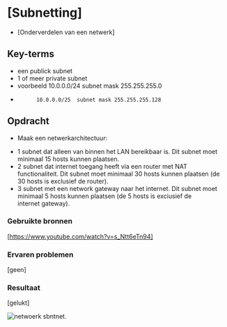 # [Subnetting]
* [Onderverdelen van een netwerk]

## Key-terms
* een publick subnet 
* 1 of meer private subnet
* voorbeeld 10.0.0.0/24  subnet mask 255.255.255.0
*           10.0.0.0/25  subnet mask 255.255.255.128

## Opdracht
* Maak een netwerkarchitectuur:
- 1 subnet dat alleen van binnen het LAN bereikbaar is. Dit subnet moet minimaal 15 hosts kunnen plaatsen.
- 2 subnet dat internet toegang heeft via een router met NAT functionaliteit. Dit subnet moet minimaal 30 hosts kunnen plaatsen (de 30 hosts is exclusief de router).
- 3 subnet met een network gateway naar het internet. Dit subnet moet minimaal 5 hosts kunnen plaatsen (de 5 hosts is exciusief de internet gateway).

### Gebruikte bronnen
[https://www.youtube.com/watch?v=s_Ntt6eTn94]

### Ervaren problemen
[geen]

### Resultaat
[gelukt]

![netwoerk sbntnet](/techgrounds-ZuhairBatha-main/techgrounds-ZuhairBatha/00_includes/Networking.png/networking%206.1.png).